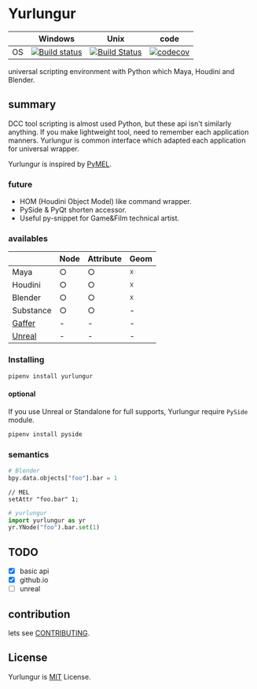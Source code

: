 # Yurlungur

|       | Windows | Unix | code |
| ----- | ------ | --- | --- |
| OS | [![Build status](https://ci.appveyor.com/api/projects/status/46vinb8jd1jbbhdg?svg=true)](https://ci.appveyor.com/project/sho7noka/yurlungur) | [![Build Status](https://travis-ci.org/sho7noka/Yurlungur.svg?branch=dev)](https://travis-ci.org/sho7noka/Yurlungur) | [![codecov](https://codecov.io/gh/sho7noka/Yurlungur/branch/dev/graph/badge.svg)](https://codecov.io/gh/sho7noka/Yurlungur) |


universal scripting environment with Python which Maya, Houdini and Blender.

## summary
DCC tool scripting is almost used Python, but these api isn't similarly anything.
If you make lightweight tool, need to remember each application manners.
Yurlungur is common interface which adapted each application for universal wrapper.

Yurlungur is inspired by [PyMEL](https://github.com/LumaPictures/pymel).

### future
* HOM (Houdini Object Model) like command wrapper.
* PySide & PyQt shorten accessor.
* Useful py-snippet for Game&Film technical artist.

### availables
|       | Node | Attribute | Geom |
| ---- | --- | --- | --- |
| Maya | ○ | ○ | ☓ |
| Houdini | ○ | ○ | ☓ |
| Blender | ○ | ○ | ☓ |
| Substance | ○ | ○ | - |
| [Gaffer](http://www.gafferhq.org/documentation/0.50.0.0/Reference/ScriptingReference/CommonOperations/index.html) | - | - | - |
| [Unreal](https://docs.unrealengine.com/en-US/Editor/Scripting-and-Automating-the-Editor/Scripting-the-Editor-using-Python) | - | - | - |



### Installing
```bash
pipenv install yurlungur
```

#### optional
If you use Unreal or Standalone for full supports, Yurlungur require `PySide` module.

```bash
pipenv install pyside
```

### semantics

```python
# Blender
bpy.data.objects["foo"].bar = 1
```

```mel
// MEL
setAttr "foo.bar" 1;
```

```python
# yurlungur
import yurlungur as yr
yr.YNode("foo").bar.set(1)
```

## TODO
- [x] basic api
- [x] github.io
- [ ] unreal

## contribution
lets see [CONTRIBUTING](./CONTRIBUTING.md).


## License
Yurlungur is [MIT](./LICENSE.md) License.
